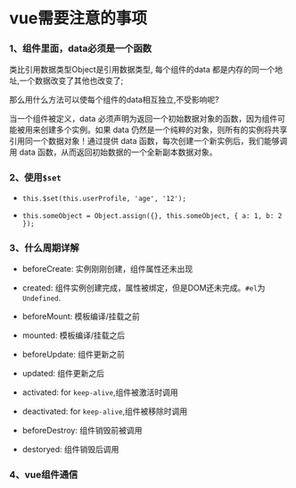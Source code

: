 # vue需要注意的事项

### 1、组件里面，data必须是一个函数

类比引用数据类型Object是引用数据类型, 每个组件的data 都是内存的同一个地址,一个数据改变了其他也改变了;

那么用什么方法可以使每个组件的data相互独立,不受影响呢?

当一个组件被定义，data 必须声明为返回一个初始数据对象的函数，因为组件可能被用来创建多个实例。如果 data 仍然是一个纯粹的对象，则所有的实例将共享引用同一个数据对象！通过提供 data 函数，每次创建一个新实例后，我们能够调用 data 函数，从而返回初始数据的一个全新副本数据对象。

### 2、使用`$set`

* `this.$set(this.userProfile, 'age', '12');`

* `this.someObject = Object.assign({}, this.someObject, { a: 1, b: 2 });`

### 3、什么周期详解

* beforeCreate: 实例刚刚创建，组件属性还未出现

* created: 组件实例创建完成，属性被绑定，但是DOM还未完成。`#el`为`Undefined`.

* beforeMount: 模板编译/挂载之前

* mounted: 模板编译/挂载之后

* beforeUpdate: 组件更新之前

* updated: 组件更新之后

* activated: for `keep-alive`,组件被激活时调用

* deactivated: for `keep-alive`,组件被移除时调用

* beforeDestroy: 组件销毁前被调用

* destoryed: 组件销毁后调用

### 4、vue组件通信



